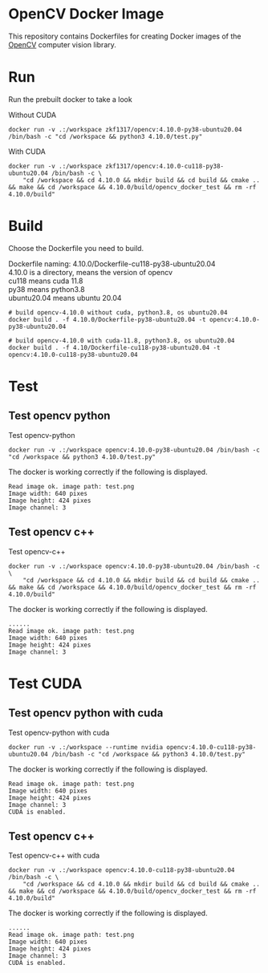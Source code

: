 # OpenCV Docker Image

This repository contains Dockerfiles for creating Docker images of the [OpenCV](https://opencv.org/) computer vision library. 

# Run

Run the prebuilt docker to take a look

Without CUDA
``` shell
docker run -v .:/workspace zkf1317/opencv:4.10.0-py38-ubuntu20.04 /bin/bash -c "cd /workspace && python3 4.10.0/test.py"
```

With CUDA
``` shell
docker run -v .:/workspace zkf1317/opencv:4.10.0-cu118-py38-ubuntu20.04 /bin/bash -c \
    "cd /workspace && cd 4.10.0 && mkdir build && cd build && cmake .. && make && cd /workspace && 4.10.0/build/opencv_docker_test && rm -rf 4.10.0/build"
```

# Build

Choose the Dockerfile you need to build. 

Dockerfile naming: 4.10.0/Dockerfile-cu118-py38-ubuntu20.04  
4.10.0 is a directory, means the version of opencv  
cu118 means cuda 11.8  
py38 means python3.8  
ubuntu20.04 means ubuntu 20.04  

``` shell
# build opencv-4.10.0 without cuda, python3.8, os ubuntu20.04
docker build . -f 4.10.0/Dockerfile-py38-ubuntu20.04 -t opencv:4.10.0-py38-ubuntu20.04

# build opencv-4.10.0 with cuda-11.8, python3.8, os ubuntu20.04
docker build . -f 4.10/Dockerfile-cu118-py38-ubuntu20.04 -t opencv:4.10.0-cu118-py38-ubuntu20.04
```

# Test
## Test opencv python

Test opencv-python

``` shell
docker run -v .:/workspace opencv:4.10.0-py38-ubuntu20.04 /bin/bash -c "cd /workspace && python3 4.10.0/test.py"
```

The docker is working correctly if the following is displayed.

``` shell
Read image ok. image path: test.png
Image width: 640 pixes
Image height: 424 pixes
Image channel: 3
```

## Test opencv c++

Test opencv-c++

``` shell
docker run -v .:/workspace opencv:4.10.0-py38-ubuntu20.04 /bin/bash -c \
    "cd /workspace && cd 4.10.0 && mkdir build && cd build && cmake .. && make && cd /workspace && 4.10.0/build/opencv_docker_test && rm -rf 4.10.0/build"
```

The docker is working correctly if the following is displayed.

``` shell
......
Read image ok. image path: test.png
Image width: 640 pixes
Image height: 424 pixes
Image channel: 3
```

# Test CUDA
## Test opencv python with cuda

Test opencv-python with cuda

``` shell
docker run -v .:/workspace --runtime nvidia opencv:4.10.0-cu118-py38-ubuntu20.04 /bin/bash -c "cd /workspace && python3 4.10.0/test.py"
```

The docker is working correctly if the following is displayed.

``` shell
Read image ok. image path: test.png
Image width: 640 pixes
Image height: 424 pixes
Image channel: 3
CUDA is enabled.
```

## Test opencv c++

Test opencv-c++ with cuda

``` shell
docker run -v .:/workspace opencv:4.10.0-cu118-py38-ubuntu20.04 /bin/bash -c \
    "cd /workspace && cd 4.10.0 && mkdir build && cd build && cmake .. && make && cd /workspace && 4.10.0/build/opencv_docker_test && rm -rf 4.10.0/build"
```

The docker is working correctly if the following is displayed.

``` shell
......
Read image ok. image path: test.png
Image width: 640 pixes
Image height: 424 pixes
Image channel: 3
CUDA is enabled.
```
